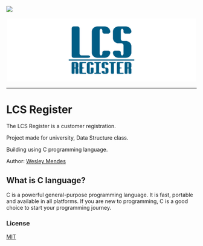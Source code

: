 ![](src/logo.png)
<p align="center">
   <a href="https://github.com/WesGtoX/LCS-register">
     <img src="src/LSC-logo.png" alt="LCS Register" title="LCS Register" width="500">
   </a>
</p>

-----------------

# LCS Register

The LCS Register is a customer registration.

Project made for university, Data Structure class.

Building using C programming language.

Author: [Wesley Mendes](https://github.com/WesGtoX)

## What is C language? ##

C is a powerful general-purpose programming language. It is fast, portable and available in all platforms. If you are new to programming, C is a good choice to start your programming journey.

### License ###

[MIT](LICENSE)
